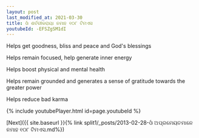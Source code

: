 ```yaml
---
layout: post
last_modified_at: 2021-03-30
title: ଓଁ ଶର୍ବରୀକରାୟା ନମାହ ୧୦୮ ଟିମଏସ
youtubeId: -EFSZgSM1dI
---
```

 
 
Helps get goodness, bliss and peace and God's blessings
 
Helps remain focused, help generate inner energy 
 
Helps boost physical and mental health 
 
Helps remain grounded and generates a sense of gratitude towards the greater power 
 
Helps reduce bad karma
 
 
 
 


{% include youtubePlayer.html id=page.youtubeId %}
 
[Next]({{ site.baseurl }}{% link  split1/_posts/2013-02-28-ଓଁ ଅପ୍ରମେୟତମାନେ ନମାହ ୧୦୮ ଟିମଏସ.md%})
 
